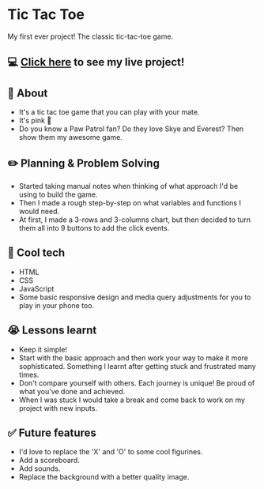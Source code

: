 # Tic Tac Toe
My first ever project! The classic tic-tac-toe game.

## :computer: [Click here](https://taissadames.github.io/tic-tac-toe/) to see my live project!

## :page_facing_up: About

- It's a tic tac toe game that you can play with your mate.
- It's pink :nail_care:
- Do you know a Paw Patrol fan? Do they love Skye and Everest? Then show them my awesome game.

## :pencil2: Planning & Problem Solving

- Started taking manual notes when thinking of what approach I'd be using to build the game.
- Then I made a rough step-by-step on what variables and functions I would need.
- At first, I made a 3-rows and 3-columns chart, but then decided to turn them all into 9 buttons to add the click events.

## :rocket: Cool tech

- HTML
- CSS
- JavaScript
- Some basic responsive design and media query adjustments for you to play in your phone too.

## :sob: Lessons learnt

- Keep it simple! 
- Start with the basic approach and then work your way to make it more sophisticated. Something I learnt after getting stuck and frustrated many times.
- Don't compare yourself with others. Each journey is unique! Be proud of what you've done and achieved.
- When I was stuck I would take a break and come back to work on my project with new inputs. 

## :white_check_mark: Future features

- I'd love to replace the 'X' and 'O' to some cool figurines.
- Add a scoreboard.
- Add sounds.
- Replace the background with a better quality image.
